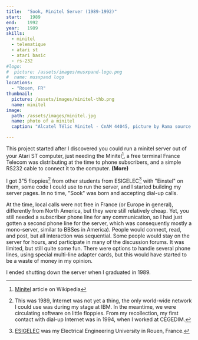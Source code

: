 ```yaml
---
title:  "Sook, Minitel Server (1989-1992)"
start:   1989
end:    1992
year:   1989
skills: 
  - minitel
  - telematique
  - atari st
  - atari basic
  - rs-232
#logo:
#  picture: /assets/images/musxpand-logo.png
#  name: musxpand logo
locations:
  - "Rouen, FR"
thumbnail:
  picture: /assets/images/minitel-thb.png
  name: minitel
image:
  path: /assets/images/minitel.jpg
  name: photo of a minitel
  caption: "Alcatel Télic Minitel - CnAM 44045, picture by Rama source: Wikimedia Commons"

---
```

This project started after I discovered you could run a minitel server out of your Atari ST computer, just needing the
Minitel[^minitel], a free terminal France Telecom was distributing at the time to phone subscribers, and a simple RS232 cable to
connect it to the computer. <b>(More)</b>

I got 3"5 floppies[^floppy] from other students from ESIGELEC[^esigelec] with "Einstel" on them, some code I could use to run the server, 
and I started building my server pages. In no time, "Sook" was born and accepting dial-up calls.

At the time, local calls were not free in France (or Europe in general), differently from North America, but they were
still relatively cheap. Yet, you still needed a subscriber phone line for any communication, so I had just gotten a
second phone line for the server, which was consequently mostly a mono-server, similar to BBSes in America). People
would connect, read, and post, but all interaction was sequential. Some people would stay on the server for hours, and
participate in many of the discussion forums. It was limited, but still quite some fun. There were options to handle
several phone lines, using special multi-line adapter cards, but this would have started to be a waste of money in my
opinion.

I ended shutting down the server when I graduated in 1989.

[^minitel]: [Minitel](https://en.wikipedia.org/wiki/Minitel) article on Wikipedia

[^floppy]: This was 1989, Internet was not yet a thing, the only world-wide network I could use was during my stage at IBM. In the meantime, we were circulating software on little floppies. From my recollection, my first contact with dial-up
Internet was in 1994, when I worked at CEGEDIM.

[^esigelec]: [ESIGELEC](https://en.esigelec.fr) was my Electrical Engineering University in Rouen, France.